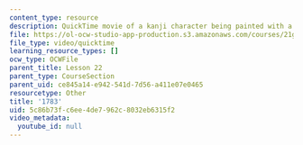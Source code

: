 ```yaml
---
content_type: resource
description: QuickTime movie of a kanji character being painted with a brush.
file: https://ol-ocw-studio-app-production.s3.amazonaws.com/courses/21g-504-japanese-iv-spring-2009/5c86b73fc6ee4de7962c8032eb6315f2_1783.mov
file_type: video/quicktime
learning_resource_types: []
ocw_type: OCWFile
parent_title: Lesson 22
parent_type: CourseSection
parent_uid: ce845a14-e942-541d-7d56-a411e07e0465
resourcetype: Other
title: '1783'
uid: 5c86b73f-c6ee-4de7-962c-8032eb6315f2
video_metadata:
  youtube_id: null
---
```

